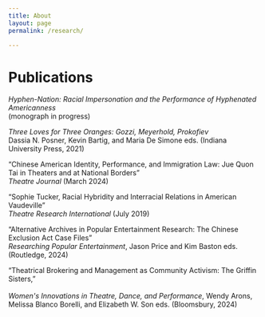 ```yaml
---
title: About
layout: page
permalink: /research/

---
```


# Publications

<style>
  a { text-decoration: none; }
</style>

[<em>Hyphen-Nation: Racial Impersonation and the Performance of Hyphenated Americanness </em>
](/research/hyphen_nation) <br>
(monograph in progress)

[<em>Three Loves for Three Oranges: Gozzi, Meyerhold, Prokofiev </em>
](/research/three_loves)<br> Dassia N. Posner, Kevin Bartig, and Maria De Simone eds. (Indiana University Press, 2021)

[“Chinese American Identity, Performance, and Immigration Law: Jue Quon Tai in Theaters and at National Borders” 
](/research/jue_quon_tai) <br> <em>Theatre Journal </em>(March 2024)

[“Sophie Tucker, Racial Hybridity and Interracial Relations in American Vaudeville” 
](/research/sophie_tucker/) <br> <em>Theatre Research International</em> (July 2019)

[“Alternative Archives in Popular Entertainment Research: The Chinese Exclusion Act Case Files” 
](/research/alternative_archives) <br> <em>Researching Popular Entertainment</em>, Jason Price and Kim Baston eds. (Routledge, 2024)

[“Theatrical Brokering and Management as Community Activism: The Griffin Sisters,”  
](/research/griffin_sisters/) <br> <em>Women's Innovations in Theatre, Dance, and Performance</em>, Wendy Arons, Melissa Blanco Borelli, and Elizabeth W. Son eds. (Bloomsbury, 2024)
